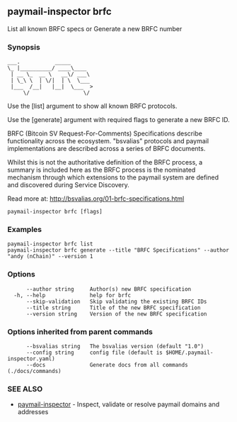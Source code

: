 ## paymail-inspector brfc

List all known BRFC specs or Generate a new BRFC number

### Synopsis

```
___.           _____       
\_ |__________/ ____\____  
 | __ \_  __ \   __\/ ___\ 
 | \_\ \  | \/|  | \  \___ 
 |___  /__|   |__|  \___  >
     \/                 \/
```

Use the [list] argument to show all known BRFC protocols.

Use the [generate] argument with required flags to generate a new BRFC ID.

BRFC (Bitcoin SV Request-For-Comments) Specifications describe functionality across the ecosystem. 
"bsvalias" protocols and paymail implementations are described across a series of BRFC documents.

Whilst this is not the authoritative definition of the BRFC process, a summary is included here 
as the BRFC process is the nominated mechanism through which extensions to the paymail system 
are defined and discovered during Service Discovery.

Read more at: http://bsvalias.org/01-brfc-specifications.html

```
paymail-inspector brfc [flags]
```

### Examples

```
paymail-inspector brfc list
paymail-inspector brfc generate --title "BRFC Specifications" --author "andy (nChain)" --version 1
```

### Options

```
      --author string     Author(s) new BRFC specification
  -h, --help              help for brfc
      --skip-validation   Skip validating the existing BRFC IDs
      --title string      Title of the new BRFC specification
      --version string    Version of the new BRFC specification
```

### Options inherited from parent commands

```
      --bsvalias string   The bsvalias version (default "1.0")
      --config string     config file (default is $HOME/.paymail-inspector.yaml)
      --docs              Generate docs from all commands (./docs/commands)
```

### SEE ALSO

* [paymail-inspector](paymail-inspector.md)	 - Inspect, validate or resolve paymail domains and addresses

